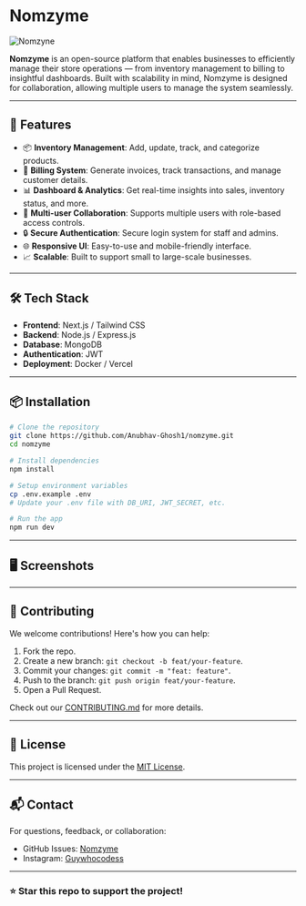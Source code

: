 # Nomzyme


![Nomzyne](https://socialify.git.ci/Anubhav-Ghosh1/Nomzyne/image?font=Inter&forks=1&language=1&name=1&owner=1&pattern=Plus&stargazers=1&theme=Auto)

**Nomzyme** is an open-source platform that enables businesses to efficiently manage their store operations — from inventory management to billing to insightful dashboards. Built with scalability in mind, Nomzyme is designed for collaboration, allowing multiple users to manage the system seamlessly.

---

## 🚀 Features

- 📦 **Inventory Management**: Add, update, track, and categorize products.
- 🧾 **Billing System**: Generate invoices, track transactions, and manage customer details.
- 📊 **Dashboard & Analytics**: Get real-time insights into sales, inventory status, and more.
- 👥 **Multi-user Collaboration**: Supports multiple users with role-based access controls.
- 🔒 **Secure Authentication**: Secure login system for staff and admins.
- 🌐 **Responsive UI**: Easy-to-use and mobile-friendly interface.
- 📈 **Scalable**: Built to support small to large-scale businesses.

---

## 🛠️ Tech Stack

- **Frontend**: Next.js / Tailwind CSS
- **Backend**: Node.js / Express.js
- **Database**: MongoDB
- **Authentication**: JWT
- **Deployment**: Docker / Vercel

---

## 📦 Installation

```bash
# Clone the repository
git clone https://github.com/Anubhav-Ghosh1/nomzyme.git
cd nomzyme

# Install dependencies
npm install

# Setup environment variables
cp .env.example .env
# Update your .env file with DB_URI, JWT_SECRET, etc.

# Run the app
npm run dev
```

---

## 🖥️ Screenshots

<!-- Add screenshots or GIFs showcasing the features -->

---

## 🤝 Contributing

We welcome contributions! Here's how you can help:

1. Fork the repo.
2. Create a new branch: `git checkout -b feat/your-feature`.
3. Commit your changes: `git commit -m "feat: feature"`.
4. Push to the branch: `git push origin feat/your-feature`.
5. Open a Pull Request.

Check out our [CONTRIBUTING.md](https://github.com/Anubhav-Ghosh1/Nomzyne/blob/main/CONTRIBUTING.MD) for more details.

---

## 🧾 License

This project is licensed under the [MIT License](LICENSE).

---

## 📬 Contact

For questions, feedback, or collaboration:

- GitHub Issues: [Nomzyme](https://github.com/Anubhav-Ghosh1/nomzyme/issues)
- Instagram: [Guywhocodess](https://instagram.com/guywhocodess)

---

### ⭐ Star this repo to support the project!
